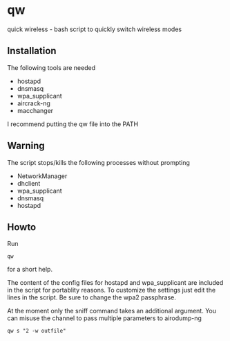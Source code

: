 # qw
quick wireless - bash script to quickly switch wireless modes

## Installation
The following tools are needed
* hostapd
* dnsmasq
* wpa_supplicant
* aircrack-ng
* macchanger

I recommend putting the qw file into the PATH

## Warning
The script stops/kills the following processes without prompting
* NetworkManager
* dhclient
* wpa_supplicant
* dnsmasq
* hostapd

## Howto
Run

    qw

for a short help.

The content of the config files for hostapd and wpa_supplicant are 
included in the script for portablity reasons. To customize the settings
just edit the lines in the script.
Be sure to change the wpa2 passphrase.

At the moment only the sniff command takes an additional argument. 
You can misuse the channel to pass multiple parameters to airodump-ng

    qw s "2 -w outfile"
